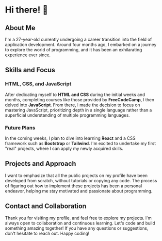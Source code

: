 # Hi there! 👋

## About Me
I'm a 27-year-old currently undergoing a career transition into the field of application development. Around four months ago, I embarked on a journey to explore the world of programming, and it has been an exhilarating experience ever since.

## Skills and Focus
### HTML, CSS, and JavaScript
After dedicating myself to **HTML and CSS** during the initial weeks and months, completing courses like those provided by **FreeCodeCamp**, I then delved into **JavaScript**. From there, I made the decision to focus on mastering JavaScript, prioritizing depth in a single language rather than a superficial understanding of multiple programming languages.

### Future Plans
In the coming weeks, I plan to dive into learning **React** and a CSS framework such as **Bootstrap** or **Tailwind**. I'm excited to undertake my first "real" projects, where I can apply my newly acquired skills.

## Projects and Approach
I want to emphasize that all the public projects on my profile have been developed from scratch, without tutorials or copying any code. The process of figuring out how to implement these projects has been a personal endeavor, helping me stay motivated and passionate about programming.

## Contact and Collaboration
Thank you for visiting my profile, and feel free to explore my projects. I'm always open to collaboration and continuous learning. Let's code and build something amazing together! If you have any questions or suggestions, don't hesitate to reach out. Happy coding!



<!--
**Fubge/Fubge** is a ✨ _special_ ✨ repository because its `README.md` (this file) appears on your GitHub profile.

Here are some ideas to get you started:

- 🔭 I’m currently working on ...
- 🌱 I’m currently learning ...
- 👯 I’m looking to collaborate on ...
- 🤔 I’m looking for help with ...
- 💬 Ask me about ...
- 📫 How to reach me: ...
- 😄 Pronouns: ...
- ⚡ Fun fact: ...
-->
